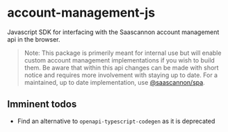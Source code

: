 # account-management-js

Javascript SDK for interfacing with the Saascannon account management api in the browser.

> Note: This package is primerily meant for internal use but will enable custom account management implementations if you wish to build them. Be aware that within this api changes can be made with short notice and requires more involvement with staying up to date. For a maintained, up to date implementation, use [@saascannon/spa](https://github.com/saascannon/spa-js).

## Imminent todos

- Find an alternative to `openapi-typescript-codegen` as it is deprecated
